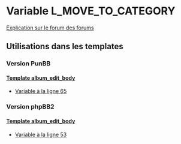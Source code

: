 # Variable L_MOVE_TO_CATEGORY
[Explication sur le forum des forums](http://forum.forumactif.com/t294113-listing-des-variables#L_MOVE_TO_CATEGORY)
## Utilisations dans les templates
### Version PunBB
#### [Template album_edit_body](punbb/album_edit_body.md)
* [Variable à la ligne 65](../punbb/album_edit_body.tpl#L65)
### Version phpBB2
#### [Template album_edit_body](subsilver/album_edit_body.md)
* [Variable à la ligne 53](../subsilver/album_edit_body.tpl#L53)
